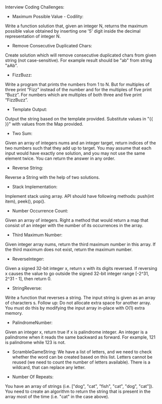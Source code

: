 Interview Coding Challenges: 

- Maximum Possible Value - Codility:
 
Write a function solution that, given an integer N, 
returns the maximum possible value obtained by inserting one '5' 
digit inside the decimal representation of integer N.

- Remove Consecutive Duplicated Chars:

Create solution which will remove consecutive duplicated chars from given string (not case-sensitive). 
For example result should be "ab" from string "aAb".

- FizzBuzz: 

Write a program that prints the numbers from 1 to N. But for multiples of three print “Fizz” instead of the number and for the multiples of five print “Buzz”. For numbers which are multiples of both three and five print “FizzBuzz”.

- Template Output:

Output the string based on the template provided. Substitute values in "{{ }}" with values from the Map provided.

- Two Sum:

Given an array of integers nums and an integer target, return indices of the two numbers such that they add up to target.
You may assume that each input would have exactly one solution, and you may not use the same element twice.
You can return the answer in any order.

- Reverse String:

Reverse a String with the help of two solutions.

- Stack Implementation:

Implement stack using array. API should have following methods: push(int item), peek(), pop().

- Number Occurrence Count:

Given an array of integers. Right a method that would return a map that consist of an integer with the number of its occurrences in the array.

- Third Maximum Number:

Given integer array nums, return the third maximum number in this array. If the third maximum does not exist, return the maximum number.

- ReverseInteger: 

Given a signed 32-bit integer x, return x with its digits reversed. If reversing x causes the value to go outside the signed 32-bit integer range [-2^31, 2^31 - 1], then return 0.

- StringReverse: 

Write a function that reverses a string. The input string is given as an array of characters s. Follow up: Do not allocate extra space for another array. You must do this by modifying the input array in-place with O(1) extra memory.

- PalindromeNumber:

Given an integer x, return true if x is palindrome integer. An integer is a palindrome when it reads the same backward as forward. For example, 121 is palindrome while 123 is not.

- ScrambleGameString:
We have a list of letters, and we need to check whether the word can be created based on this list. Letters cannot be reused (we need to count the number of letters available). There is a wildcard, that can replace any letter.

- Number Of Repeats:

You have an array of strings (i.e. ["dog", "cat", "fish", "cat", "dog", "cat"]). You need to create an algorithm to return the string that is present in the array most of the time (i.e. "cat" in the case above).
